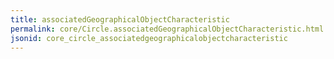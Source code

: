 ```yaml
---
title: associatedGeographicalObjectCharacteristic
permalink: core/Circle.associatedGeographicalObjectCharacteristic.html
jsonid: core_circle_associatedgeographicalobjectcharacteristic
---
```

